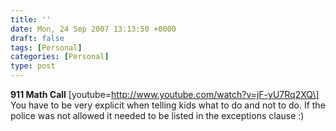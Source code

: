 ```yaml
---
title: ''
date: Mon, 24 Sep 2007 13:13:50 +0000
draft: false
tags: [Personal]
categories: [Personal]
type: post
---
```


**911 Math Call** \[youtube=http://www.youtube.com/watch?v=jF-yU7Rq2XQ\]
You have to be very explicit when telling kids what to do and not to do. If the police was not allowed it needed to be listed in the exceptions clause :)